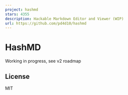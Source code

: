 ```yaml
---
project: hashmd
stars: 4355
description: Hackable Markdown Editor and Viewer (WIP)
url: https://github.com/pd4d10/hashmd
---
```


HashMD
======

Working in progress, see v2 roadmap

License
-------

MIT
